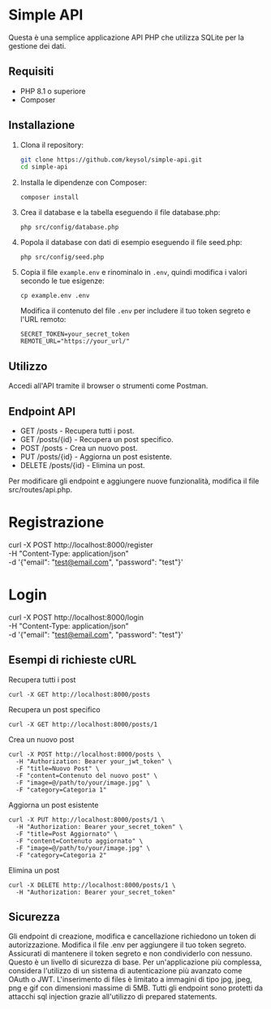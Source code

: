 # Simple API

Questa è una semplice applicazione API PHP che utilizza SQLite per la gestione dei dati.

## Requisiti

- PHP 8.1 o superiore
- Composer

## Installazione

1. Clona il repository:
   ```sh
   git clone https://github.com/keysol/simple-api.git
   cd simple-api
   ```
2. Installa le dipendenze con Composer:
   ```
   composer install
   ```
3. Crea il database e la tabella eseguendo il file database.php:
   ```
   php src/config/database.php
   ```
4. Popola il database con dati di esempio eseguendo il file seed.php:
   ```
   php src/config/seed.php
   ```
5. Copia il file `example.env` e rinominalo in `.env`, quindi modifica i valori secondo le tue esigenze:
   ```
   cp example.env .env
   ```
   Modifica il contenuto del file `.env` per includere il tuo token segreto e l'URL remoto:
   ```
   SECRET_TOKEN=your_secret_token
   REMOTE_URL="https://your_url/"
   ```

## Utilizzo
Accedi all'API tramite il browser o strumenti come Postman.


## Endpoint API

- GET /posts - Recupera tutti i post.
- GET /posts/{id} - Recupera un post specifico.
- POST /posts - Crea un nuovo post.
- PUT /posts/{id} - Aggiorna un post esistente.
- DELETE /posts/{id} - Elimina un post.

Per modificare gli endpoint e aggiungere nuove funzionalità, modifica il file src/routes/api.php.

# Registrazione
curl -X POST http://localhost:8000/register \
  -H "Content-Type: application/json" \
  -d '{"email": "test@email.com", "password": "test"}'

# Login
curl -X POST http://localhost:8000/login \
  -H "Content-Type: application/json" \
  -d '{"email": "test@email.com", "password": "test"}'

## Esempi di richieste cURL
Recupera tutti i post

```
curl -X GET http://localhost:8000/posts
```
Recupera un post specifico
```
curl -X GET http://localhost:8000/posts/1
```
Crea un nuovo post
```
curl -X POST http://localhost:8000/posts \
  -H "Authorization: Bearer your_jwt_token" \
  -F "title=Nuovo Post" \
  -F "content=Contenuto del nuovo post" \
  -F "image=@/path/to/your/image.jpg" \
  -F "category=Categoria 1"
```
Aggiorna un post esistente
```
curl -X PUT http://localhost:8000/posts/1 \
  -H "Authorization: Bearer your_secret_token" \
  -F "title=Post Aggiornato" \
  -F "content=Contenuto aggiornato" \
  -F "image=@/path/to/your/image.jpg" \
  -F "category=Categoria 2"
```
Elimina un post
```
curl -X DELETE http://localhost:8000/posts/1 \
  -H "Authorization: Bearer your_secret_token"
```

## Sicurezza
Gli endpoint di creazione, modifica e cancellazione richiedono un token di autorizzazione. Modifica il file .env per aggiungere il tuo token segreto. Assicurati di mantenere il token segreto e non condividerlo con nessuno.
Questo è un livello di sicurezza di base. Per un'applicazione più complessa, considera l'utilizzo di un sistema di autenticazione più avanzato come OAuth o JWT.
L'inserimento di files è limitato a immagini di tipo jpg, jpeg, png e gif con dimensioni massime di 5MB.
Tutti gli endpoint sono protetti da attacchi sql injection grazie all'utilizzo di prepared statements.